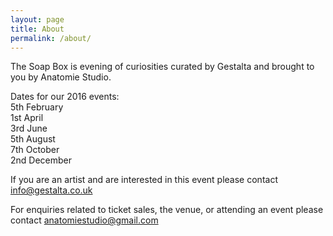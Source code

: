 ```yaml
---
layout: page
title: About
permalink: /about/
---
```


The Soap Box is evening of curiosities curated by Gestalta and brought to you by Anatomie Studio.

Dates for our 2016 events:<br>
5th February<br>
1st April<br>
3rd June<br>
5th August<br>
7th October<br>
2nd December<br>

If you are an artist and are interested in this event please contact [info@gestalta.co.uk](mailto:info@gestalta.co.uk)

For enquiries related to ticket sales, the venue, or attending an event please contact [anatomiestudio@gmail.com](mailto:anatomiestudio@gmail.com)

